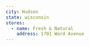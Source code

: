 ```yaml
---
city: Hudson
state: wisconsin
stores:
  - name: Fresh & Natural
    address: 1701 Ward Avenue
---
```

